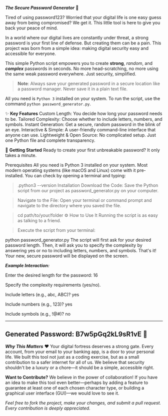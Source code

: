 ***The Secure Password Generator*** 🔐


Tired of using password123? Worried that your digital life is one easy guess away from being compromised? We get it. This little tool is here to give you back your peace of mind.

In a world where our digital lives are constantly under threat, a strong password is your first line of defense. But creating them can be a pain. This project was born from a simple idea: making digital security easy and accessible for everyone.

This simple Python script empowers you to create **strong**, _random_, and ***complex*** passwords in seconds. No more head-scratching, no more using the same weak password everywhere. Just security, simplified.

> **Note**: Always save your generated password in a secure location like a password manager. Never save it in a plain text file.

All you need is `Python 3` installed on your system. To run the script, use the command `python password_generator.py`.

✨ **Key Features**
Custom Length: You decide how long your password needs to be.
Tailored Complexity: Choose whether to include letters, numbers, and symbols.
Instant Generation: Get a secure, random password in the blink of an eye.
Interactive & Simple: A user-friendly command-line interface that anyone can use.
Lightweight & Open Source: No complicated setup. Just one Python file and complete transparency.

🚀 **Getting Started**
Ready to create your first unbreakable password? It only takes a minute.

Prerequisites
All you need is Python 3 installed on your system. Most modern operating systems (like macOS and Linux) come with it pre-installed. You can check by opening a terminal and typing:


>.python3 --version
>Installation
>Download the Code:
>Save the Python script from our project as password_generator.py on your computer.

>Navigate to the File:
>Open your terminal or command prompt and navigate to the directory where you saved the file.


>cd path/to/your/folder
>⚙️ How to Use It
>Running the script is as easy as talking to a friend.

>Execute the script from your terminal:


python password_generator.py
The script will first ask for your desired password length.
Then, it will ask you to specify the complexity by answering yes or no to including letters, numbers, and symbols.
That's it! Your new, secure password will be displayed on the screen.


***Example Interaction:***


Enter the desired length for the password: 16

Specify the complexity requirements (yes/no).

Include letters (e.g., abc, ABC)? yes

Include numbers (e.g., 123)? yes

Include symbols (e.g., !@#)? no

---------------------------------------
Generated Password: B7w5pGq2kL9sR1vE 🔐
---------------------------------------
***Why This Matters*** ❤️
Your digital fortress deserves a strong gate. Every account, from your email to your banking app, is a door to your personal life. We built this tool not just as a coding exercise, but as a small contribution to a safer internet for all of us. We believe that security shouldn't be a luxury or a chore—it should be a simple, accessible right.


**Want to Contribute?**
We believe in the power of collaboration! If you have an idea to make this tool even better—perhaps by adding a feature to guarantee at least one of each chosen character type, or building a graphical user interface (GUI)—we would love to see it.


*Feel free to fork the project, make your changes, and submit a pull request. Every contribution is deeply appreciated.*
